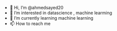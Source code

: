 - 👋 Hi, I’m @ahmedsayed20
- 👀 I’m interested in datascience , machine learming
- 🌱 I’m currently learning machine learning
- 📫 How to reach me 

